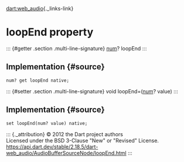 [dart:web\_audio](../../dart-web_audio/dart-web_audio-library){._links-link}

loopEnd property
================

::: {#getter .section .multi-line-signature}
[num](../../dart-core/num-class)? loopEnd
:::

Implementation {#source}
--------------

``` {.language-dart data-language="dart"}
num? get loopEnd native;
```

::: {#setter .section .multi-line-signature}
void loopEnd=([num](../../dart-core/num-class)? value)
:::

Implementation {#source}
--------------

``` {.language-dart data-language="dart"}
set loopEnd(num? value) native;
```

::: {._attribution}
© 2012 the Dart project authors\
Licensed under the BSD 3-Clause \"New\" or \"Revised\" License.\
<https://api.dart.dev/stable/2.18.5/dart-web_audio/AudioBufferSourceNode/loopEnd.html>
:::
